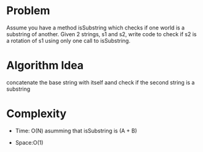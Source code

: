 # Problem

Assume you have a method isSubstring which checks if one world is a substring of another. Given 2 strings, s1 and s2, write code to check if s2 is a rotation of s1 using only one call to isSubstring.

# Algorithm Idea

concatenate the base string with itself aand check if the second string is a substring

# Complexity

- Time: O(N) asumming that isSubstring is (A + B)

- Space:O(1)
